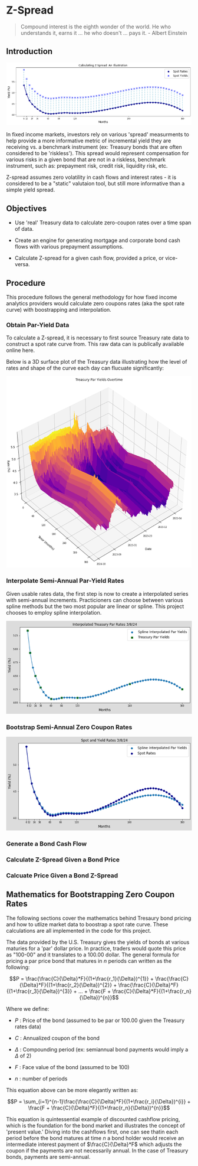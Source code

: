 

# Z-Spread 
> Compound interest is the eighth wonder of the world. He who understands it, earns it ... he who doesn't ... pays it. - Albert Einstein

## Introduction

![Image](https://github.com/wrcarpenter/Z-Spread/blob/main/Images/zspread-illustration.png)

In fixed income markets, investors rely on various 'spread' measurments to help provide a more informative metric of incremental yield they are receiving vs. a benchmark instrument (ex: Treasury bonds that are often considered to be 'riskless'). This spread would represent compensation for various risks in a given bond that are not in a riskless, benchmark instrument, such as: prepayment risk, credit risk, liquidity risk, etc.     

Z-spread assumes zero volatility in cash flows and interest rates - it is considered to be a "static" valutaion tool, but still more informative than a simple yield spread.

## Objectives
- Use 'real' Treasury data to calculate zero-coupon rates over a time span of data. 

- Create an engine for generating mortgage and corporate bond cash flows with various prepayment assumptions.

- Calculate Z-spread for a given cash flow, provided a price, or vice-versa.

## Procedure
This procedure follows the general methodology for how fixed income analytics providers would calculate zero coupons rates (aka the spot rate curve) with boostrapping and interpolation. 


### Obtain Par-Yield Data
To calculate a Z-spread, it is necessary to first source Treasury rate data to construct a spot rate curve from. This raw data can is publically available online here. 

Below is a 3D surface plot of the Treasury data illustrating how the level of rates and shape of the curve each day can flucuate significantly:

![Image](https://github.com/wrcarpenter/Z-Spread/blob/main/Images/Treasury-Rates-Surface.png)

### Interpolate Semi-Annual Par-Yield Rates

Given usable rates data, the first step is now to create a interpolated series with semi-annual increments. Practicioners can choose between various spline methods but the two most popular are linear or spline. This project chooses to employ spline interpolation. 

![Image](https://github.com/wrcarpenter/Z-Spread/blob/main/Images/Interpolated-Treasury-Curve.png)

### Bootstrap Semi-Annual Zero Coupon Rates

![Image](https://github.com/wrcarpenter/Z-Spread/blob/main/Images/Spot-Curve.png)

### Generate a Bond Cash Flow 

### Calculate Z-Spread Given a Bond Price

### Calcuate Price Given a Bond Z-Spread

 
## Mathematics for Bootstrapping Zero Coupon Rates

The following sections cover the mathematics behind Tresaury bond pricing and how to utlize market data to boostrap a spot rate curve. These calculations are all implemented in the code for this project.

The data provided by the U.S. Treasury gives the yields of bonds at various maturies for a 'par' dollar price. In practice, traders would quote this price as "100-00" and it translates to a 100.00 dollar. The general formula for pricing a par price bond that matures in $n$ periods can written as the following:

```math
P = \frac{\frac{C}{\Delta}*F}{(1+\frac{r_1}{\Delta})^{1}} + \frac{\frac{C}{\Delta}*F}{(1+\frac{r_2}{\Delta})^{2}} + \frac{\frac{C}{\Delta}*F}{(1+\frac{r_3}{\Delta})^{3}} + ... +  \frac{F + \frac{C}{\Delta}*F}{(1+\frac{r_n}{\Delta})^{n}}
```
Where we define:

* $P$ : Price of the bond (assumed to be par or 100.00 given the Treasury rates data)

* $C$ : Annualized coupon of the bond

* $\Delta$ : Compounding period (ex: semiannual bond payments would imply a $\Delta$ of 2)

* $F$ : Face value of the bond (assumed to be 100)

* $n$ : number of periods 

This equation above can be more elegantly written as:

```math
P = \sum_{i=1}^{n-1}\frac{\frac{C}{\Delta}*F}{(1+\frac{r_i}{\Delta})^{i}} +  \frac{F + \frac{C}{\Delta}*F}{(1+\frac{r_n}{\Delta})^{n}}
```
This equation is quintessential example of discounted cashflow pricing, which is the foundation for the bond market and illustrates the concept of 'present value.' Diving into the cashflows first, one can see thatin each period before the bond matures at time $n$ a bond holder would receive an intermediate interest payment of $\frac{C}{\Delta}*F$ which adjusts the coupon if the payments are not necessarily annual. In the case of Treasury bonds, payments are semi-annual.






